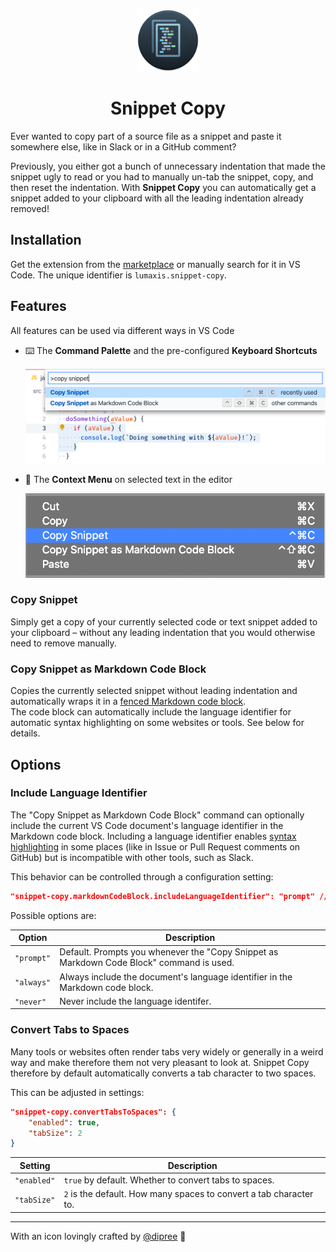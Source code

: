 <p align="center">
  <img
    width="100"
    src="https://raw.githubusercontent.com/lumaxis/snippet-copy/main/images/icon.png"
    alt="Snippet Copy"
  />
	<h1 align="center">Snippet Copy</h1>
</p>

Ever wanted to copy part of a source file as a snippet and paste it somewhere else, like in Slack or in a GitHub comment?

Previously, you either got a bunch of unnecessary indentation that made the snippet ugly to read or you had to manually un-tab the snippet, copy, and then reset the indentation.
With **Snippet Copy** you can automatically get a snippet added to your clipboard with all the leading indentation already removed!

## Installation

Get the extension from the [marketplace](https://marketplace.visualstudio.com/items?itemName=lumaxis.snippet-copy) or manually search for it in VS Code. The unique identifier is `lumaxis.snippet-copy`.

## Features

All features can be used via different ways in VS Code

- ⌨️ The **Command Palette** and the pre-configured **Keyboard Shortcuts**

	![Command in Command Palette](https://github.com/lumaxis/snippet-copy/raw/main/images/command-palette-light.png)

- 📝 The **Context Menu** on selected text in the editor

	![Command in Context Menu](https://github.com/lumaxis/snippet-copy/raw/main/images/context-menu-light.png)

### Copy Snippet

Simply get a copy of your currently selected code or text snippet added to your clipboard – without any leading indentation that you would otherwise need to remove manually.

### Copy Snippet as Markdown Code Block

Copies the currently selected snippet without leading indentation and automatically wraps it in a [fenced Markdown code block](https://help.github.com/en/github/writing-on-github/creating-and-highlighting-code-blocks).  
The code block can automatically include the language identifier for automatic syntax highlighting on some websites or tools. See below for details.

## Options

### Include Language Identifier

The "Copy Snippet as Markdown Code Block" command can optionally include the current VS Code document's language identifier in the Markdown code block. Including a language identifier enables [syntax highlighting](https://help.github.com/en/github/writing-on-github/creating-and-highlighting-code-blocks#syntax-highlighting) in some places (like in Issue or Pull Request comments on GitHub) but is incompatible with other tools, such as Slack.

This behavior can be controlled through a configuration setting:

```json
"snippet-copy.markdownCodeBlock.includeLanguageIdentifier": "prompt" // Default is to always prompt on use
```

Possible options are:

| Option    | Description                                                                              |
| --------- | ---------------------------------------------------------------------------------------- |
| `"prompt"`  | Default. Prompts you whenever the "Copy Snippet as Markdown Code Block" command is used. |
| `"always"`  | Always include the document's language identifier in the Markdown code block.            |
| `"never"`   | Never include the language identifer.                                                    |

### Convert Tabs to Spaces

Many tools or websites often render tabs very widely or generally in a weird way and make therefore them not very pleasant to look at. Snippet Copy therefore by default automatically converts a tab character to two spaces.

This can be adjusted in settings:

```json
"snippet-copy.convertTabsToSpaces": {
    "enabled": true,
    "tabSize": 2
}
```

| Setting     | Description                                                        |
| ----------- | ------------------------------------------------------------------ |
| `"enabled"` | `true` by default. Whether to convert tabs to spaces.              |
| `"tabSize"` | `2` is the default. How many spaces to convert a tab character to. |

---

With an icon lovingly crafted by [@dipree](https://github.com/dipree) 🌺
